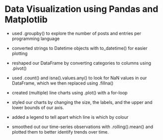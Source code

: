 # Data Visualization using Pandas and Matplotlib

- used .groupby() to explore the number of posts and entries per programming language

- converted strings to Datetime objects with to_datetime() for easier plotting

- reshaped our DataFrame by converting categories to columns using .pivot()

- used .count() and isna().values.any() to look for NaN values in our DataFrame, which we then replaced using .fillna()

- created (multiple) line charts using .plot() with a for-loop

- styled our charts by changing the size, the labels, and the upper and lower bounds of our axis.

- added a legend to tell apart which line is which by colour

- smoothed out our time-series observations with .rolling().mean() and plotted them to better identify trends over time.
